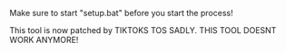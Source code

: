 Make sure to start "setup.bat" before you start the process!

This tool is now patched by TIKTOKS TOS SADLY. THIS TOOL DOESNT WORK ANYMORE!
